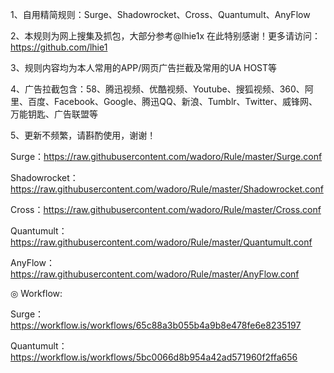 1、自用精简规则：Surge、Shadowrocket、Cross、Quantumult、AnyFlow 

2、本规则为网上搜集及抓包，大部分参考@lhie1x 在此特别感谢！更多请访问：https://github.com/lhie1

3、规则内容均为本人常用的APP/网页广告拦截及常用的UA HOST等

4、广告拉截包含：58、腾迅视频、优酷视频、Youtube、搜狐视频、360、阿里、百度、Facebook、Google、腾迅QQ、新浪、Tumblr、Twitter、威锋网、万能钥匙、广告联盟等

5、更新不频繁，请斟酌使用，谢谢！

Surge：https://raw.githubusercontent.com/wadoro/Rule/master/Surge.conf

Shadowrocket：https://raw.githubusercontent.com/wadoro/Rule/master/Shadowrocket.conf

Cross：https://raw.githubusercontent.com/wadoro/Rule/master/Cross.conf

Quantumult：https://raw.githubusercontent.com/wadoro/Rule/master/Quantumult.conf

AnyFlow：https://raw.githubusercontent.com/wadoro/Rule/master/AnyFlow.conf



◎ Workflow:

Surge：https://workflow.is/workflows/65c88a3b055b4a9b8e478fe6e8235197

Quantumult：https://workflow.is/workflows/5bc0066d8b954a42ad571960f2ffa656
